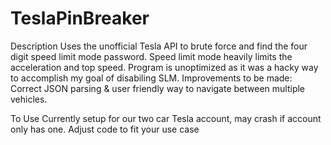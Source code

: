 # TeslaPinBreaker
Description
Uses the unofficial Tesla API to brute force and find the four digit speed limit mode password. Speed limit mode heavily limits the acceleration and top speed. Program is unoptimized as it was a hacky way to accomplish my goal of disabiling SLM. Improvements to be made: Correct JSON parsing & user friendly way to navigate between multiple vehicles.

To Use
Currently setup for our two car Tesla account, may crash if account only has one. Adjust code to fit your use case


